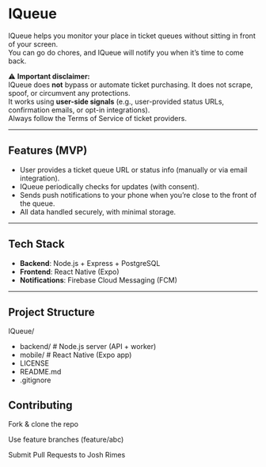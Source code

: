 # IQueue

IQueue helps you monitor your place in ticket queues without sitting in front of your screen.  
You can go do chores, and IQueue will notify you when it’s time to come back.

⚠️ **Important disclaimer:**  
IQueue does **not** bypass or automate ticket purchasing. It does not scrape, spoof, or circumvent any protections.  
It works using **user-side signals** (e.g., user-provided status URLs, confirmation emails, or opt-in integrations).  
Always follow the Terms of Service of ticket providers.

---

## Features (MVP)
- User provides a ticket queue URL or status info (manually or via email integration).  
- IQueue periodically checks for updates (with consent).  
- Sends push notifications to your phone when you’re close to the front of the queue.  
- All data handled securely, with minimal storage.

---

## Tech Stack
- **Backend**: Node.js + Express + PostgreSQL  
- **Frontend**: React Native (Expo)  
- **Notifications**: Firebase Cloud Messaging (FCM)

---

## Project Structure
IQueue/
- backend/ # Node.js server (API + worker)
- mobile/ # React Native (Expo app)
- LICENSE
- README.md
- .gitignore

## Contributing

Fork & clone the repo

Use feature branches (feature/abc)

Submit Pull Requests to Josh Rimes
